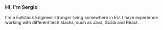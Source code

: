 ### Hi, I'm Sergio

I'm a Fullstack Engineer stronger living somewhere in EU. I have experience working with different tech stacks, such as Java, Scala and React.
